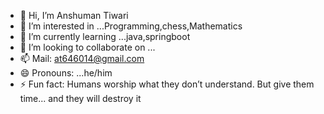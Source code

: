 - 👋 Hi, I’m Anshuman Tiwari
- 👀 I’m interested in ...Programming,chess,Mathematics
- 🌱 I’m currently learning ...java,springboot
- 💞️ I’m looking to collaborate on ...
- 📫 Mail: at646014@gmail.com
- 😄 Pronouns: ...he/him
- ⚡ Fun fact: Humans worship what they don’t understand. But give them time... and they will destroy it

<!---
Ansh646014/Ansh646014 is a ✨ special ✨ repository because its `README.md` (this file) appears on your GitHub profile.
You can click the Preview link to take a look at your changes.
--->
